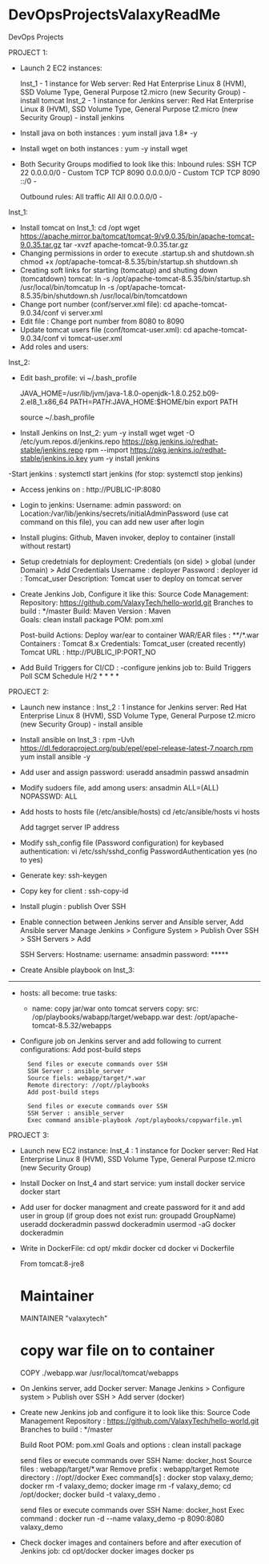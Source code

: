 # DevOpsProjectsValaxyReadMe

DevOps Projects

PROJECT 1:

- Launch 2 EC2 instances:

 	Inst_1 - 1 instance for Web server: Red Hat Enterprise Linux 8 (HVM), SSD Volume Type, General Purpose t2.micro (new Security Group) - install tomcat 
 	Inst_2 - 1 instance for Jenkins server: Red Hat Enterprise Linux 8 (HVM), SSD Volume Type, General Purpose t2.micro (new Security Group) - install jenkins  

- Install java on both instances : yum install java 1.8* -y
- Install wget on both instances : yum -y install wget

- Both Security Groups modified to look like this:
	Inbound rules:
SSH	TCP	22	0.0.0.0/0	-
Custom TCP	TCP	8090	0.0.0.0/0	-
Custom TCP	TCP	8090	::/0	-

	Outbound rules:
All traffic	All	All	0.0.0.0/0	-

Inst_1:

- Install tomcat on Inst_1: 
	cd /opt
	wget https://apache.mirror.ba/tomcat/tomcat-9/v9.0.35/bin/apache-tomcat-9.0.35.tar.gz
	tar -xvzf apache-tomcat-9.0.35.tar.gz
- Changing permissions in order to execute .startup.sh and shutdown.sh
	chmod +x /opt/apache-tomcat-8.5.35/bin/startup.sh shutdown.sh
- Creating soft links for starting (tomcatup) and shuting down (tomcatdown) tomcat:
	ln -s /opt/apache-tomcat-8.5.35/bin/startup.sh /usr/local/bin/tomcatup
  	ln -s /opt/apache-tomcat-8.5.35/bin/shutdown.sh /usr/local/bin/tomcatdown
- Change port number (conf/server.xml file): 
	cd apache-tomcat-9.0.34/conf
	vi server.xml
- Edit file : Change port number from 8080 to 8090
- Update tomcat users file (conf/tomcat-user.xml):
	cd apache-tomcat-9.0.34/conf
	vi tomcat-user.xml
- Add roles and users:
	<role rolename="manager-gui"/>
	<role rolename="manager-script"/>
	<role rolename="manager-jmx"/>
	<role rolename="manager-status"/>
	<user username="admin" password="admin" roles="manager-gui, manager-script, manager-jmx, manager-status"/>
	<user username="deployer" password="deployer" roles="manager-script"/>
	<user username="tomcat" password="s3cret" roles="manager-gui"/>


Inst_2:

- Edit bash_profile:
	vi ~/.bash_profile
 
	JAVA_HOME=/usr/lib/jvm/java-1.8.0-openjdk-1.8.0.252.b09-2.el8_1.x86_64
	PATH=$PATH:$JAVA_HOME:$HOME/bin
	export PATH

	source ~/.bash_profile 

- Install Jenkins on Inst_2:
	yum -y install wget
	wget -O /etc/yum.repos.d/jenkins.repo https://pkg.jenkins.io/redhat-stable/jenkins.repo
	rpm --import https://pkg.jenkins.io/redhat-stable/jenkins.io.key
	yum -y install jenkins

-Start jenkins : systemctl start jenkins (for stop: systemctl stop jenkins)

- Access jenkins on : http://PUBLIC-IP:8080
- Login to jenkins:  Username: admin password: on Location:/var/lib/jenkins/secrets/initialAdminPassword (use cat command on this file), you can add new user after login

- Install plugins: Github, Maven invoker, deploy to container (install without restart)

- Setup credetnials for deployment:
	Credentials (on side) > global (under Domain) > Add Credentials
	Username : deployer
	Password : deployer
	id : Tomcat_user
	Description: Tomcat user to deploy on tomcat server

- Create Jenkins Job, Configure it like this:
	Source Code Management:
		Repository: https://github.com/ValaxyTech/hello-world.git
		Branches to build : */master
	Build:
		Maven Version : Maven		
 		Goals:	clean install package
 		POM: pom.xml

	Post-build Actions: 
		Deploy war/ear to container
			WAR/EAR files : **/*.war
		     Containers : Tomcat 8.x
			Credentials: Tomcat_user (created recently)
			Tomcat URL : http://PUBLIC_IP:PORT_NO

- Add Build Triggers for CI/CD : -configure jenkins job to:
	 Build Triggers
		Poll SCM
			Schedule H/2 * * * *

PROJECT 2:

- Launch new instance : 
	Inst_2 : 1 instance for Jenkins server: Red Hat Enterprise Linux 8 (HVM), SSD Volume Type, General Purpose t2.micro (new Security Group) - install ansible

- Install ansible on Inst_3 : 
	rpm -Uvh https://dl.fedoraproject.org/pub/epel/epel-release-latest-7.noarch.rpm
	yum install ansible -y

- Add user and assign password:
	useradd ansadmin
	passwd ansadmin

- Modify sudoers file, add among users:
	ansadmin ALL=(ALL)       NOPASSWD: ALL

- Add hosts to hosts file (/etc/ansible/hosts)
	cd /etc/ansible/hosts
	vi hosts

	Add tagrget server IP address

- Modify ssh_config file (Password configuration) for keybased authentication:
	vi /etc/ssh/sshd_config
	PasswordAuthentication yes (no to yes)

- Generate key: ssh-keygen
- Copy key for client : ssh-copy-id <target-server-IP-address>
 

- Install plugin : publish Over SSH

- Enable connection between Jenkins server and Ansible server, Add Ansible server
 	Manage Jenkins > Configure System > Publish Over SSH > SSH Servers > Add
	
	SSH Servers:
	Hostname:<ServerIPAddress>
	username: ansadmin
	password: *****

- Create Ansible playbook on Inst_3:
---
- hosts: all 
  become: true
  tasks: 
    - name: copy jar/war onto tomcat servers
        copy:
          src: /op/playbooks/wabapp/target/webapp.war
          dest: /opt/apache-tomcat-8.5.32/webapps

- Configure job on Jenkins server and add following to current configurations:
	Add post-build steps

	    Send files or execute commands over SSH
		SSH Server : ansible_server
		Source fiels: webapp/target/*.war
		Remote directory: //opt//playbooks
		Add post-build steps

	    Send files or execute commands over SSH
		SSH Server : ansible_server
		Exec command ansible-playbook /opt/playbooks/copywarfile.yml

PROJECT 3: 


- Launch new EC2 instance:
	Inst_4 : 1 instance for Docker server: Red Hat Enterprise Linux 8 (HVM), SSD Volume Type, General Purpose t2.micro (new Security Group)

- Install Docker on Inst_4 and start service:
	yum install docker
	service docker start

- Add user for docker managment and create password for it and add user in group (if group does not exist run: groupadd GroupName)
	useradd dockeradmin
	passwd dockeradmin
	usermod -aG docker dockeradmin

- Write in DockerFile:
	cd opt/
	mkdir docker
	cd docker 
	vi Dockerfile

	From tomcat:8-jre8 
	# Maintainer
	MAINTAINER "valaxytech" 
	# copy war file on to container 
	COPY ./webapp.war /usr/local/tomcat/webapps

- On Jenkins server, add Docker server:
	Manage Jenkins > Configure system > Publish over SSH > Add server (docker)

- Create new Jenkins job and configure it to look like this: 
	Source Code Management
		Repository : https://github.com/ValaxyTech/hello-world.git
		Branches to build : */master

	Build Root POM: pom.xml
		Goals and options : clean install package

	send files or execute commands over SSH Name: docker_host
		Source files : webapp/target/*.war Remove prefix : webapp/target Remote directory : //opt//docker
		Exec command[s] :
		docker stop valaxy_demo;
		docker rm -f valaxy_demo;
		docker image rm -f valaxy_demo;
		cd /opt/docker;
		docker build -t valaxy_demo .

	send files or execute commands over SSH
		Name: docker_host
		Exec command : docker run -d --name valaxy_demo -p 8090:8080 valaxy_demo

- Check docker images and containers before and after execution of Jenkins job:
	cd opt/docker
	docker images
	docker ps
	

